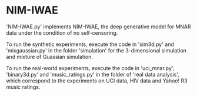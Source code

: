 # NIM-IWAE
'NIM-IWAE.py' implements NIM-IWAE, the deep generative model for MNAR data under the condition of no self-censoring.   

To run the synthetic experiments, execute the code in 'sim3d.py' and 'mixgaussian.py' in the folder 'simulation' for the 3-dimensional simulation and mixture of Guassian simulation.

To run the real-world experiments, execute the code in 'uci_mnar.py', 'binary3d.py' and 'music_ratings.py' in the folder of 'real data analysis', which correspond to the experiments on UCI data, HIV data and Yahoo! R3 music ratings.
